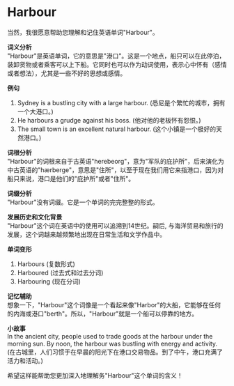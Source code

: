 # Harbour

当然，我很愿意帮助您理解和记住英语单词"Harbour"。

  

**词义分析**  
"Harbour"是英语单词，它的意思是"港口"。这是一个地点，船只可以在此停泊，装卸货物或者乘客可以上下船。它同时也可以作为动词使用，表示心中怀有（感情或者想法），尤其是一些不好的思想或感情。

  

**例句**

  

1.  Sydney is a bustling city with a large harbour. (悉尼是个繁忙的城市，拥有一个大港口。)
2.  He harbours a grudge against his boss. (他对他的老板怀有怨恨。)
3.  The small town is an excellent natural harbour. (这个小镇是一个极好的天然港口。)

  

**词根分析**  
"Harbour"的词根来自于古英语"herebeorg"，意为"军队的庇护所"，后来演化为中古英语的"hærberge"，意思是"住所"，以至于现在我们用它来指港口，因为对船只来说，港口是他们的"庇护所"或者"住所"。

  

**词缀分析**  
"Harbour"没有词缀。它是一个单词的完完整整的形式。

  

**发展历史和文化背景**  
"Harbour"这个词在英语中的使用可以追溯到14世纪。嗣后, 与海洋贸易和旅行的发展，这个词越来越频繁地出现在日常生活和文学作品中。

  

**单词变形**

  

1.  Harbours (复数形式)
2.  Harboured (过去式和过去分词)
3.  Harbouring (现在分词)

  

**记忆辅助**  
想象一下，"Harbour"这个词像是一个看起来像"Harbor"的大船，它能够在任何的内海或港口"berth"。所以，"Harbour"就是一个船可以停靠的地方。

  

**小故事**  
In the ancient city, people used to trade goods at the harbour under the morning sun. By noon, the harbour was bustling with energy and activity. (在古城里，人们习惯于在早晨的阳光下在港口交易物品。到了中午，港口充满了活力和活动。)

  

希望这样能帮助您更加深入地理解务"Harbour"这个单词的含义！
